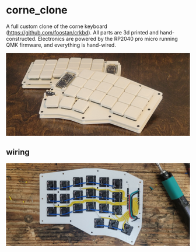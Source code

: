 # corne_clone
A full custom clone of the corne keyboard (https://github.com/foostan/crkbd). All parts are 3d printed and hand-constructed. Electronics are powered by the RP2040 pro micro running QMK firmware, and everything is hand-wired.

![image](images/20250528_130330.jpg)

## wiring

![image](images/20250526_212146.jpg)
